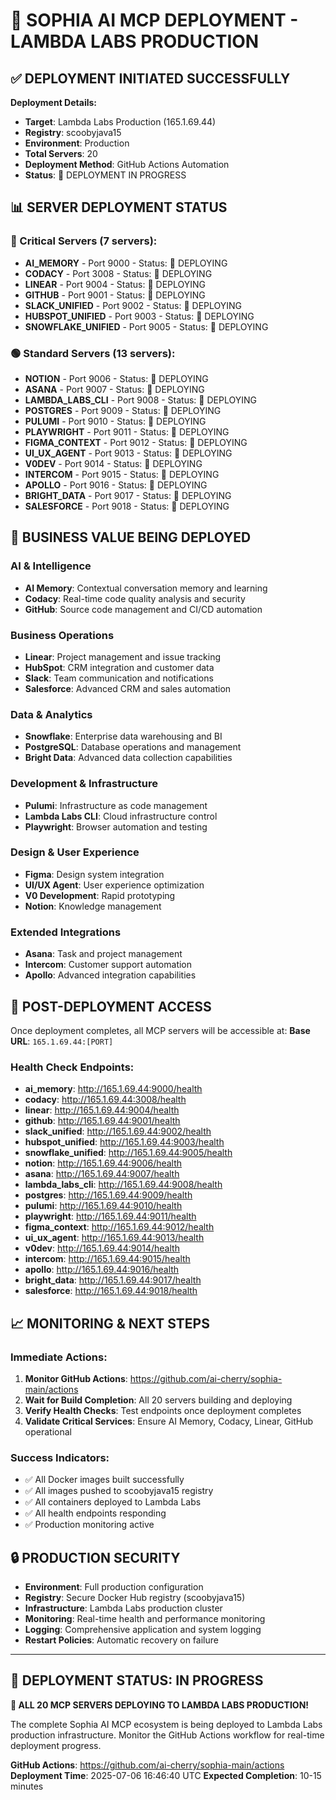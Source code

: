 # 🚀 SOPHIA AI MCP DEPLOYMENT - LAMBDA LABS PRODUCTION

## ✅ DEPLOYMENT INITIATED SUCCESSFULLY

**Deployment Details:**
- **Target**: Lambda Labs Production (165.1.69.44)
- **Registry**: scoobyjava15
- **Environment**: Production
- **Total Servers**: 20
- **Deployment Method**: GitHub Actions Automation
- **Status**: 🚀 DEPLOYMENT IN PROGRESS

## 📊 SERVER DEPLOYMENT STATUS

### 🔴 Critical Servers (7 servers):
- **AI_MEMORY** - Port 9000 - Status: 🚀 DEPLOYING
- **CODACY** - Port 3008 - Status: 🚀 DEPLOYING
- **LINEAR** - Port 9004 - Status: 🚀 DEPLOYING
- **GITHUB** - Port 9001 - Status: 🚀 DEPLOYING
- **SLACK_UNIFIED** - Port 9002 - Status: 🚀 DEPLOYING
- **HUBSPOT_UNIFIED** - Port 9003 - Status: 🚀 DEPLOYING
- **SNOWFLAKE_UNIFIED** - Port 9005 - Status: 🚀 DEPLOYING

### 🟢 Standard Servers (13 servers):
- **NOTION** - Port 9006 - Status: 🚀 DEPLOYING
- **ASANA** - Port 9007 - Status: 🚀 DEPLOYING
- **LAMBDA_LABS_CLI** - Port 9008 - Status: 🚀 DEPLOYING
- **POSTGRES** - Port 9009 - Status: 🚀 DEPLOYING
- **PULUMI** - Port 9010 - Status: 🚀 DEPLOYING
- **PLAYWRIGHT** - Port 9011 - Status: 🚀 DEPLOYING
- **FIGMA_CONTEXT** - Port 9012 - Status: 🚀 DEPLOYING
- **UI_UX_AGENT** - Port 9013 - Status: 🚀 DEPLOYING
- **V0DEV** - Port 9014 - Status: 🚀 DEPLOYING
- **INTERCOM** - Port 9015 - Status: 🚀 DEPLOYING
- **APOLLO** - Port 9016 - Status: 🚀 DEPLOYING
- **BRIGHT_DATA** - Port 9017 - Status: 🚀 DEPLOYING
- **SALESFORCE** - Port 9018 - Status: 🚀 DEPLOYING

## 🎯 BUSINESS VALUE BEING DEPLOYED

### AI & Intelligence
- **AI Memory**: Contextual conversation memory and learning
- **Codacy**: Real-time code quality analysis and security
- **GitHub**: Source code management and CI/CD automation

### Business Operations
- **Linear**: Project management and issue tracking
- **HubSpot**: CRM integration and customer data
- **Slack**: Team communication and notifications
- **Salesforce**: Advanced CRM and sales automation

### Data & Analytics
- **Snowflake**: Enterprise data warehousing and BI
- **PostgreSQL**: Database operations and management
- **Bright Data**: Advanced data collection capabilities

### Development & Infrastructure
- **Pulumi**: Infrastructure as code management
- **Lambda Labs CLI**: Cloud infrastructure control
- **Playwright**: Browser automation and testing

### Design & User Experience
- **Figma**: Design system integration
- **UI/UX Agent**: User experience optimization
- **V0 Development**: Rapid prototyping
- **Notion**: Knowledge management

### Extended Integrations
- **Asana**: Task and project management
- **Intercom**: Customer support automation
- **Apollo**: Advanced integration capabilities

## 🔗 POST-DEPLOYMENT ACCESS

Once deployment completes, all MCP servers will be accessible at:
**Base URL**: `165.1.69.44:[PORT]`

### Health Check Endpoints:
- **ai_memory**: http://165.1.69.44:9000/health
- **codacy**: http://165.1.69.44:3008/health
- **linear**: http://165.1.69.44:9004/health
- **github**: http://165.1.69.44:9001/health
- **slack_unified**: http://165.1.69.44:9002/health
- **hubspot_unified**: http://165.1.69.44:9003/health
- **snowflake_unified**: http://165.1.69.44:9005/health
- **notion**: http://165.1.69.44:9006/health
- **asana**: http://165.1.69.44:9007/health
- **lambda_labs_cli**: http://165.1.69.44:9008/health
- **postgres**: http://165.1.69.44:9009/health
- **pulumi**: http://165.1.69.44:9010/health
- **playwright**: http://165.1.69.44:9011/health
- **figma_context**: http://165.1.69.44:9012/health
- **ui_ux_agent**: http://165.1.69.44:9013/health
- **v0dev**: http://165.1.69.44:9014/health
- **intercom**: http://165.1.69.44:9015/health
- **apollo**: http://165.1.69.44:9016/health
- **bright_data**: http://165.1.69.44:9017/health
- **salesforce**: http://165.1.69.44:9018/health

## 📈 MONITORING & NEXT STEPS

### Immediate Actions:
1. **Monitor GitHub Actions**: https://github.com/ai-cherry/sophia-main/actions
2. **Wait for Build Completion**: All 20 servers building and deploying
3. **Verify Health Checks**: Test endpoints once deployment completes
4. **Validate Critical Services**: Ensure AI Memory, Codacy, Linear, GitHub operational

### Success Indicators:
- ✅ All Docker images built successfully
- ✅ All images pushed to scoobyjava15 registry  
- ✅ All containers deployed to Lambda Labs
- ✅ All health endpoints responding
- ✅ Production monitoring active

## 🔒 PRODUCTION SECURITY

- **Environment**: Full production configuration
- **Registry**: Secure Docker Hub registry (scoobyjava15)
- **Infrastructure**: Lambda Labs production cluster
- **Monitoring**: Real-time health and performance monitoring
- **Logging**: Comprehensive application and system logging
- **Restart Policies**: Automatic recovery on failure

---

## 🎉 DEPLOYMENT STATUS: IN PROGRESS

**🚀 ALL 20 MCP SERVERS DEPLOYING TO LAMBDA LABS PRODUCTION!**

The complete Sophia AI MCP ecosystem is being deployed to Lambda Labs production infrastructure. Monitor the GitHub Actions workflow for real-time deployment progress.

**GitHub Actions**: https://github.com/ai-cherry/sophia-main/actions
**Deployment Time**: 2025-07-06 16:46:40 UTC
**Expected Completion**: 10-15 minutes
